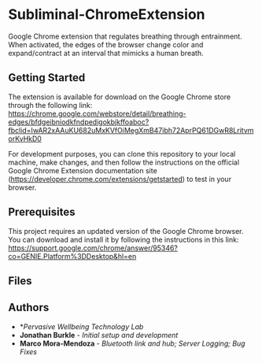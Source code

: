 # Subliminal-ChromeExtension

Google Chrome extension that regulates breathing through entrainment. When activated, the edges of the browser change color and expand/contract at an interval that mimicks a human breath.

## Getting Started

The extension is available for download on the Google Chrome store through the following link: https://chrome.google.com/webstore/detail/breathing-edges/bfdgeibniodkfndpedigokbjkffoaboc?fbclid=IwAR2xAAuKU682uMxKVfOiMegXmB47ibh72AprPQ61DGwR8LritvmorKvHkD0

For development purposes, you can clone this repository to your local machine, make changes, and then follow the instructions on the official Google Chrome Extension documentation site (https://developer.chrome.com/extensions/getstarted) to test in your browser.

## Prerequisites

This project requires an updated version of the Google Chrome browser. You can download and install it by following the instructions in this link: https://support.google.com/chrome/answer/95346?co=GENIE.Platform%3DDesktop&hl=en

## Files


## Authors

* **Pervasive Wellbeing Technology Lab*
* **Jonathan Burkle** - *Initial setup and development*
* **Marco Mora-Mendoza** - *Bluetooth link and hub; Server Logging; Bug Fixes*
